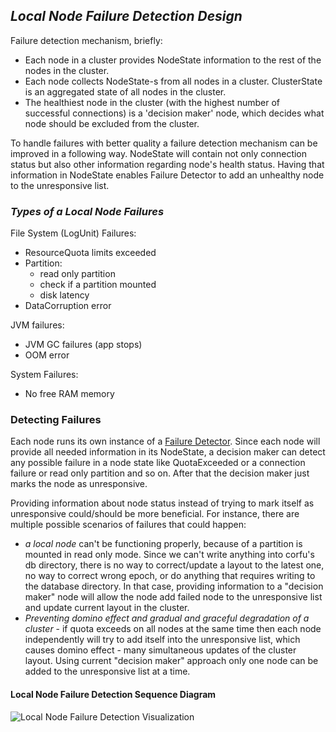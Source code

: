 ## _Local Node Failure Detection Design_

Failure detection mechanism, briefly:
 - Each node in a cluster provides NodeState information to the rest of the nodes in the cluster.
 - Each node collects NodeState-s from all nodes in a cluster. ClusterState is an aggregated state of all nodes in the cluster.
 - The healthiest node in the cluster (with the highest number of successful connections) 
   is a 'decision maker' node, which decides what node should be excluded from the cluster.

To handle failures with better quality a failure detection mechanism can be improved in a following way.
NodeState will contain not only connection status but also other information regarding node's health status.
Having that information in NodeState enables Failure Detector to add an unhealthy node to the unresponsive list.

### _Types of a Local Node Failures_

File System (LogUnit) Failures:
- ResourceQuota limits exceeded
- Partition:
    - read only partition
    - check if a partition mounted
    - disk latency
- DataCorruption error

JVM failures:
- JVM GC failures (app stops)
- OOM error

System Failures:
- No free RAM memory

### Detecting Failures

Each node runs its own instance of a [Failure Detector](failure-detector.md).
Since each node will provide all needed information in its NodeState, a decision maker can detect any possible failure 
in a node state like QuotaExceeded or a connection failure or read only partition and so on. 
After that the decision maker just marks the node as unresponsive.

Providing information about node status instead of trying to mark itself as unresponsive could/should be more beneficial. 
For instance, there are multiple possible scenarios of failures that could happen:
 - _a local node_ can't be functioning properly, because of a partition is mounted in read only mode. 
   Since we can't write anything into corfu's db directory, there is no way to correct/update a layout to the latest one,
   no way to correct wrong epoch, or do anything that requires writing to the database directory. 
   In that case, providing information to a "decision maker" node will allow the node 
   add failed node to the unresponsive list and update current layout in the cluster.
 - _Preventing domino effect and gradual and graceful degradation of a cluster_ - if quota exceeds on all nodes at the same time
   then each node independently will try to add itself into the unresponsive list, which causes domino effect - many
   simultaneous updates of the cluster layout. Using current "decision maker" approach only one node can be added to 
   the unresponsive list at a time.
 
#### Local Node Failure Detection Sequence Diagram

![Local Node Failure Detection Visualization](http://www.plantuml.com/plantuml/proxy?src=https://raw.githubusercontent.com/CorfuDB/CorfuDB/master/docs/failure-detector/file-system-failure-detection.puml)